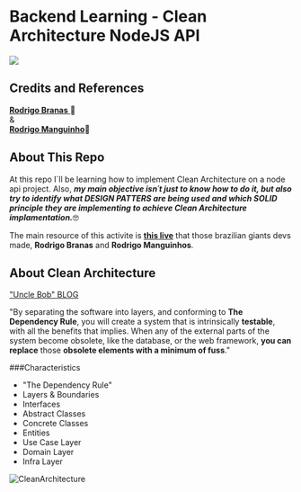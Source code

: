 # Backend Learning - Clean Architecture NodeJS API  
![](https://img.shields.io/github/license/leandro-gehlen/BL-clean-architecture-node-api)


## Credits and References

[**Rodrigo Branas** ](https://www.youtube.com/c/RodrigoBranas)🚀\
&\
[**Rodrigo Manguinho**](https://www.youtube.com/c/MangoDeveloper/about)🚀

## About This Repo

At this repo I´ll be learning how to implement Clean Architecture on a node api project.
Also, ***my main objective isn´t just to know how to do it, but also try to identify what DESIGN PATTERS are being used and which SOLID principle they are implementing to achieve Clean Architecture implamentation.***🤓

The main resource of this activite is [**this live**](https://www.youtube.com/watch?v=P0gpCCA8ZPs&t=9s) that those brazilian giants devs made, **Rodrigo Branas** and **Rodrigo Manguinhos**.

##  About Clean Architecture

["Uncle Bob" BLOG](https://blog.cleancoder.com/uncle-bob/2012/08/13/the-clean-architecture.html)

"By separating the software into layers, and conforming to **The Dependency Rule**, you will create a system that is intrinsically **testable**, with all the benefits that implies. When any of the external parts of the system become obsolete, like the database, or the web framework, **you can replace** those **obsolete elements with a minimum of fuss**."

###Characteristics
+ "The Dependency Rule"
+ Layers & Boundaries
+ Interfaces
+ Abstract Classes
+ Concrete Classes
+ Entities
+ Use Case Layer
+ Domain Layer
+ Infra Layer

![CleanArchitecture](https://user-images.githubusercontent.com/114420790/199520508-31a35042-e152-4a17-abad-2a91e5722790.jpg)











